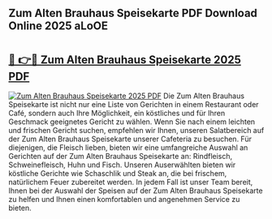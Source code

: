 ## Zum Alten Brauhaus Speisekarte PDF Download Online 2025 aLoOE

# <h2><a href="http://gc5h26.nevu.top/?p=Zum+Alten+Brauhaus+Speisekarte">🔗 👉🔴 Zum Alten Brauhaus Speisekarte 2025 PDF</a></h2>

[![Zum Alten Brauhaus Speisekarte 2025 PDF](https://i.imgur.com/dBaPXMq.png)](http://gc5h26.nevu.top/?p=Zum+Alten+Brauhaus+Speisekarte)
Die Zum Alten Brauhaus Speisekarte ist nicht nur eine Liste von Gerichten in einem Restaurant oder Café, sondern auch Ihre Möglichkeit, ein köstliches und für Ihren Geschmack geeignetes Gericht zu wählen. Wenn Sie nach einem leichten und frischen Gericht suchen, empfehlen wir Ihnen, unseren Salatbereich auf der Zum Alten Brauhaus Speisekarte unserer Cafeteria zu besuchen. Für diejenigen, die Fleisch lieben, bieten wir eine umfangreiche Auswahl an Gerichten auf der Zum Alten Brauhaus Speisekarte an: Rindfleisch, Schweinefleisch, Huhn und Fisch. Unseren Auserwählten bieten wir köstliche Gerichte wie Schaschlik und Steak an, die bei frischem, natürlichem Feuer zubereitet werden. In jedem Fall ist unser Team bereit, Ihnen bei der Auswahl der Speisen auf der Zum Alten Brauhaus Speisekarte zu helfen und Ihnen einen komfortablen und angenehmen Service zu bieten.
